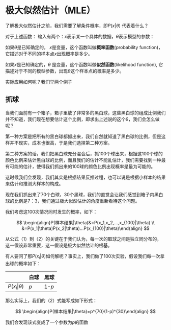 # 极大似然估计（MLE）

了解极大似然估计之前，我们需要了解条件概率，即$P(x|\theta)$ 代表着什么？

对于上述函数： 输入有两个：$x$表示某一个具体的数据，$\theta$表示模型的参数：

如果$\theta$是已知确定的， $x$是变量，这个函数叫做**概率函数**(probability function)，它描述对于不同的样本点$x$出现概率是多少。

如果$x$是已知确定的，$\theta$ 是变量，这个函数叫做**似然函数**(likelihood function), 它描述对于不同的模型参数，出现$\theta$这个样本点的概率是多少。

实际应用如何呢？我们举两个例子

## 抓球

当我们面前有一个箱子，箱子里放了非常多的黑白球，这些黑白球的组成比例我们并不知道，我们现在想要估计这个比例，即求出上述说的这个$\theta$，我们会怎么做呢？

第一种方案是把所有的黑白球都抓出来，我们自然就知道了黑白球的比例，但是这样并不现实，成本也很高，于是我们选择第二种方案。

第二种方案的话，我们把黑白球充分混合后，抓100个球出来，根据这100个球的颜色比例来估计黑白球的比例，而且我们的估计不能乱估计，我们需要找到一种最有可能的估计，使得我们抓出来的100球的颜色比例出现概率是最为可能的。

这时候我们会发现，我们其实是根据结果反推过程，也可以说是根据小样本的结果来估计和推测大样本的构成。

现在我们抓出来了70个白球，30个黑球，我们的直觉会让我们感觉到箱子内黑白球的比例是7：3，我们通过极大似然估计的角度重新看待这个问题。

我们考虑这100次情况同时发生的概率，如下：

$$
\begin{align}P(样本结果|\theta)&=P(x_1,x_2,...,x_{100}|\theta) \\ &=P(x_1|\theta)P(x_2|\theta)...P(x_{100}|\theta)\end{align}
$$

从公式（1）到（2）的关键在于我们认为，每一次的取球之间是独立同分布的，这一假设非常重要，这一假设是极大似然估计的根基。

有人要问了那$P(x_i|\theta)$如何解呢？事实上，我们做了100次实验，假设我们每一次拿出球的概率如下：

|                  | 白球  | 黑球    |
| ---------------- | --- | ----- |
| $P(x_i\|\theta)$ | $p$ | 1-$p$ |

那么实际上，我们的（2）式能写成如下形式：

$$
\begin{align}P(样本结果|\theta)=p^{70}(1-p)^{30}\end{align}
$$

我们会发现该式变成了一个参数为$p$的函数
